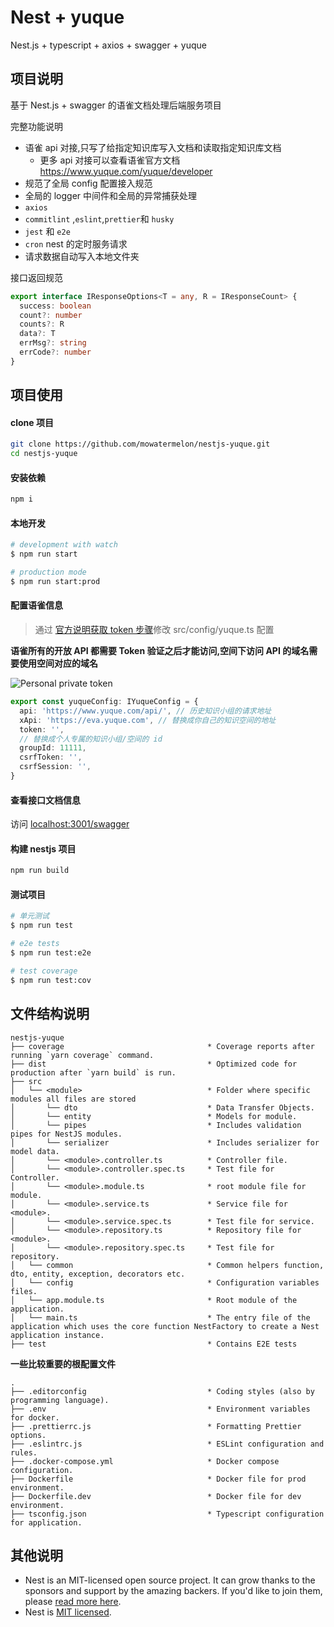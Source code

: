 # Nest + yuque

Nest.js + typescript + axios + swagger + yuque

## 项目说明

基于 Nest.js + swagger 的语雀文档处理后端服务项目

完整功能说明

- 语雀 api 对接,只写了给指定知识库写入文档和读取指定知识库文档
  - 更多 api 对接可以查看语雀官方文档 <https://www.yuque.com/yuque/developer>
- 规范了全局 config 配置接入规范
- 全局的 logger 中间件和全局的异常捕获处理
- `axios`
- `commitlint` ,`eslint`,`prettier`和 `husky`
- `jest` 和 `e2e`
- `cron` nest 的定时服务请求
- 请求数据自动写入本地文件夹

接口返回规范

```typescript
export interface IResponseOptions<T = any, R = IResponseCount> {
  success: boolean
  count?: number
  counts?: R
  data?: T
  errMsg?: string
  errCode?: number
}
```

## 项目使用

#### clone 项目

```sh
git clone https://github.com/mowatermelon/nestjs-yuque.git
cd nestjs-yuque
```

#### 安装依赖

```sh
npm i
```

#### 本地开发

```bash
# development with watch
$ npm run start

# production mode
$ npm run start:prod
```

#### 配置语雀信息

> 通过 [官方说明获取 token 步骤](https://www.yuque.com/yuque/developer/api#785a3731)修改 src/config/yuque.ts 配置

**语雀所有的开放 API 都需要 Token 验证之后才能访问,空间下访问 API 的域名需要使用空间对应的域名**

![Personal private token](https://cdn.nlark.com/yuque/0/2019/png/84145/1556263208113-272c18c0-2608-48b5-81b0-141b49ef432f.png?x-oss-process=image%2Fresize%2Cw_2022%2Climit_0)

```typescript
export const yuqueConfig: IYuqueConfig = {
  api: 'https://www.yuque.com/api/', // 历史知识小组的请求地址
  xApi: 'https://eva.yuque.com', // 替换成你自己的知识空间的地址
  token: '',
  // 替换成个人专属的知识小组/空间的 id
  groupId: 11111,
  csrfToken: '',
  csrfSession: '',
}
```

#### 查看接口文档信息

访问 <localhost:3001/swagger>

#### 构建 nestjs 项目

```sh
npm run build
```

#### 测试项目

```sh
# 单元测试
$ npm run test

# e2e tests
$ npm run test:e2e

# test coverage
$ npm run test:cov
```

## 文件结构说明

```text
nestjs-yuque
├── coverage                                * Coverage reports after running `yarn coverage` command.
├── dist                                    * Optimized code for production after `yarn build` is run.
├── src
│   └── <module>                            * Folder where specific modules all files are stored
│       └── dto                             * Data Transfer Objects.
│       └── entity                          * Models for module.
│       └── pipes                           * Includes validation pipes for NestJS modules.
│       └── serializer                      * Includes serializer for model data.
│       └── <module>.controller.ts          * Controller file.
│       └── <module>.controller.spec.ts     * Test file for Controller.
│       └── <module>.module.ts              * root module file for module.
│       └── <module>.service.ts             * Service file for <module>.
│       └── <module>.service.spec.ts        * Test file for service.
│       └── <module>.repository.ts          * Repository file for <module>.
│       └── <module>.repository.spec.ts     * Test file for repository.
│   └── common                              * Common helpers function, dto, entity, exception, decorators etc.
│   └── config                              * Configuration variables files.
│   └── app.module.ts                       * Root module of the application.
│   └── main.ts                             * The entry file of the application which uses the core function NestFactory to create a Nest application instance.
├── test                                    * Contains E2E tests
```

**一些比较重要的根配置文件**

```text
.
├── .editorconfig                           * Coding styles (also by programming language).
├── .env                                    * Environment variables for docker.
├── .prettierrc.js                          * Formatting Prettier options.
├── .eslintrc.js                            * ESLint configuration and rules.
├── .docker-compose.yml                     * Docker compose configuration.
├── Dockerfile                              * Docker file for prod environment.
├── Dockerfile.dev                          * Docker file for dev environment.
├── tsconfig.json                           * Typescript configuration for application.
```

## 其他说明

- Nest is an MIT-licensed open source project. It can grow thanks to the sponsors and support by the amazing backers. If you'd like to join them, please [read more here](https://docs.nestjs.com/support).
- Nest is [MIT licensed](https://github.com/nestjs/nest/blob/master/LICENSE).
